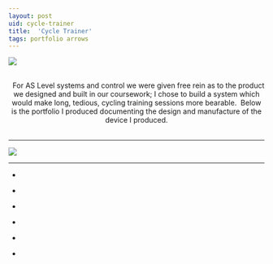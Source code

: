 ```yaml
---
layout: post
uid: cycle-trainer
title:  'Cycle Trainer'
tags: portfolio arrows
---
```


<a href="{{ site.url }}/images/portfolio/cycle-trainer/IMG_4663.jpg">
<img src = "{{ site.url }}/images/portfolio/cycle-trainer/IMG_4663.jpg">
</a>


<div class="sqs-html-content">
 <p class="" style="text-align:center;white-space:pre-wrap;">
  For AS Level systems and control we were given free rein as to the product we designed and built in our coursework; I chose to build a system which would make long, tedious, cycling training sessions more bearable.  Below is the portfolio I produced documenting the design and manufacture of the device I produced.
 </p>
</div>


<hr>

<a href="{{ site.url }}/images/portfolio/cycle-trainer/Cycle+Trainer.png">
<img src = "{{ site.url }}/images/portfolio/cycle-trainer/Cycle+Trainer.png">
</a>


<hr>

<ul class="projects clearfix">
  <li>
    <div class="project" style='background-image: url({{ site.url }}/images/portfolio/cycle-trainer/IMG_4680.jpg)'>
      <a class="cover" href="{{ site.url }}/images/portfolio/cycle-trainer/IMG_4680.jpg"></a>
    </div>
  </li>
  <li>
    <div class="project" style='background-image: url({{ site.url }}/images/portfolio/cycle-trainer/IMG_4679.jpg)'>
      <a class="cover" href="{{ site.url }}/images/portfolio/cycle-trainer/IMG_4679.jpg"></a>
    </div>
  </li>
  <li>
    <div class="project" style='background-image: url({{ site.url }}/images/portfolio/cycle-trainer/IMG_4692.jpg)'>
      <a class="cover" href="{{ site.url }}/images/portfolio/cycle-trainer/IMG_4692.jpg"></a>
    </div>
  </li>
  <li>
    <div class="project" style='background-image: url({{ site.url }}/images/portfolio/cycle-trainer/IMG_4687.jpg)'>
      <a class="cover" href="{{ site.url }}/images/portfolio/cycle-trainer/IMG_4687.jpg"></a>
    </div>
  </li>
  <li>
    <div class="project" style='background-image: url({{ site.url }}/images/portfolio/cycle-trainer/IMG_4691.jpg)'>
      <a class="cover" href="{{ site.url }}/images/portfolio/cycle-trainer/IMG_4691.jpg"></a>
    </div>
  </li>
  <li>
    <div class="project" style='background-image: url({{ site.url }}/images/portfolio/cycle-trainer/IMG_4663.jpg)'>
      <a class="cover" href="{{ site.url }}/images/portfolio/cycle-trainer/IMG_4663.jpg"></a>
    </div>
  </li>
</ul>
<br>


